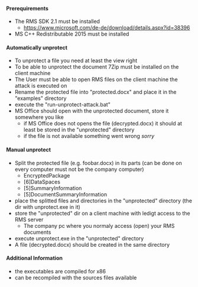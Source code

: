 #### Prerequirements ####
- The RMS SDK 2.1 must be installed
    - https://www.microsoft.com/de-de/download/details.aspx?id=38396
- MS C++ Redistributable 2015 must be installed

#### Automatically unprotect ####
- To unprotect a file you need at least the view right
- To be able to unprotect the document 7Zip must be installed on the client machine
- The User must be able to open RMS files on the client machine the attack is executed on
- Rename the protected file into "protected.docx" and place it in the "examples" directory
- execute the "run-unprotect-attack.bat"
- MS Office should open with the unprotected document, store it somewhere you like
    - if MS Office does not opens the file (decrypted.docx) it should at least be stored in the "unprotected" directory
    - if the file is not available something went wrong *sorry*

#### Manual unprotect ####
- Split the protected file (e.g. foobar.docx) in its parts (can be done on every computer must not be the company computer)
    - EncryptedPackage
    - [6]DataSpaces
    - [5]SummaryInformation
    - [5]DocumentSummaryInformation
- place the splitted files and directories in the "unprotected" directory (the dir with unprotect.exe in it)
- store the "unprotected" dir on a client machine with ledigt access to the RMS server
    - The company pc where you normaly access (open) your RMS documents
- execute unprotect.exe in the "unprotected" directory
- A file (decrypted.docx) should be created in the same directory

#### Additional Information ####
- the executables are compiled for x86
- can be recompiled with the sources files available
